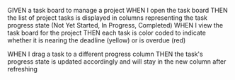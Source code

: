 
GIVEN a task board to manage a project
WHEN I open the task board
THEN the list of project tasks is displayed in columns representing the task progress state (Not Yet Started, In Progress, Completed)
WHEN I view the task board for the project
THEN each task is color coded to indicate whether it is nearing the deadline (yellow) or is overdue (red)
<!-- WHEN I click on the button to define a new task
THEN I can enter the title, description and deadline date for the new task into a modal dialog -->
<!-- WHEN I click the save button for that task
THEN the properties for that task are saved in localStorage -->
WHEN I drag a task to a different progress column
THEN the task's progress state is updated accordingly and will stay in the new column after refreshing
<!-- WHEN I click the delete button for a task
THEN the task is removed from the task board and will not be added back after refreshing -->
<!-- WHEN I refresh the page
THEN the saved tasks persist -->